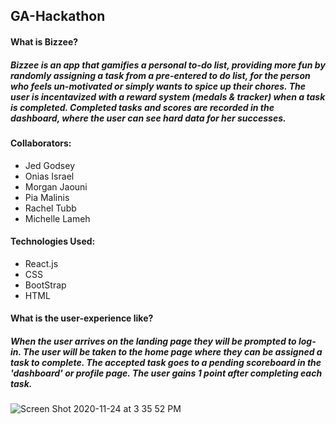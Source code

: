 ## GA-Hackathon

#### What is Bizzee? 


##### Bizzee is an app that gamifies a personal to-do list, providing more fun by randomly assigning a task from a pre-entered to do list, for the person who feels un-motivated or simply wants to spice up their chores. The user is incentavized with a reward system (medals & tracker) when a task is completed. Completed tasks and scores are recorded in the dashboard, where the user can see hard data for her successes.


#### Collaborators:
* Jed Godsey 
* Onias Israel 
* Morgan Jaouni 
* Pia Malinis 
* Rachel Tubb 
* Michelle Lameh


#### Technologies Used:
* React.js
* CSS
* BootStrap
* HTML

#### What is the user-experience like?

##### When the user arrives on the landing page they will be prompted to log-in. The user will be taken to the home page where they can be assigned a task to complete. The accepted task goes to a pending scoreboard in the 'dashboard' or profile page. The user gains 1 point after completing each task.


![Screen Shot 2020-11-24 at 3 35 52 PM](https://user-images.githubusercontent.com/73499055/100154183-cf0bcc00-2e6a-11eb-895b-c01114c7e945.png)
